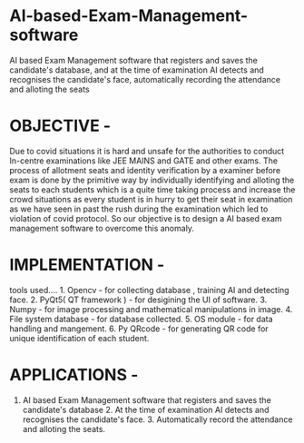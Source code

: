 # AI-based-Exam-Management-software
AI based Exam Management software that registers and saves the candidate's database, and at the time of examination AI detects and recognises the candidate's face, automatically recording the attendance and alloting the seats
# OBJECTIVE - 
Due to covid situations it is hard and unsafe for the authorities to conduct In-centre examinations like JEE MAINS and GATE and other exams. The process of allotment seats and identity verification by a examiner before exam is done by the primitive way by individually identifying and alloting the seats to each students which is a quite time taking process and increase the crowd situations as every student is in hurry to get their seat in examination as we have seen in past the rush during the examination which led to violation of covid protocol. So our objective is to design a AI based exam management software to overcome this anomaly.

# IMPLEMENTATION - 
tools used.... 1. Opencv - for collecting database , training AI and detecting face. 2. PyQt5( QT framework ) - for desigining the UI of software. 3. Numpy - for image processing and mathematical manipulations in image. 4. File system database - for database collected. 5. OS module - for data handling and mangement. 6. Py QRcode - for generating QR code for unique identification of each student.

# APPLICATIONS - 
1. AI based Exam Management software that registers and saves the candidate's database 2. At the time of examination AI detects and recognises the candidate's face. 3. Automatically record the attendance and alloting the seats.
